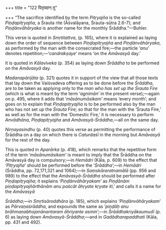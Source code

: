 +++
title = "122 पितृयज्ञन् तु"

+++
“The sacrifice identified by the term *Pitṛyajña* is the so-called
*Piṇḍapitṛyajña*, a Śrauta rite (Āśvalāyana, Śrauta-sūtra 2.6-7); and
*Piṇḍānvāhāryaka* is another name for the monthly Śrāddha.”—Buhler.

This verse is quoted in *Smṛtitattva*, (p. 165), where it is explained
as laying down the order of sequence between *Piṇḍapitṛyajña* and
*Piṇḍānvāhāryaka*, as performed by the man with the consecrated
fire;—the particle ‘*anu*’ denotes repetition;—‘*candrakṣaye*’ means ‘on
the *Amāvasyā* day.’

It is quoted in *Kālaviveka* (p. 354) as laying down *Śrāddha* to be
performed on the *Amāvasyā* day.

*Madanapārijāta* (p. 321) quotes it in support of the view that all
those texts that lay down the Vaiśvadeva offering as to be done before
the *Śrāddha*, are to be taken as applying only to the *man who has set
up the Śrauta Fire* (which is what is meant by the term ‘*agnimān*’ in
the present verse);—again on p. 495, where it adds that
‘*māsānumāsikam*’ means ‘every month’; and goes on to explain that
*Piṇḍapitṛyajña* is to be performed also by the man who has not set up
the *Śrauta* Fire; so that for the man with the ‘Śrauta Fire,’ as well
as for the man with the ‘Domestic Fire,’ it is necessary to perform
*Anvādhāna, Piṇḍapitṛyajña* and *Amāvasyā-Śrāddha*,—all on the same day.

*Nirṇayasindhu* (p. 40) quotes this verse as permitting the performance
of Śrāddha on a day on which there is *Caturdaśī* in the morning but
*Amāvasyā* for the rest of the day.

This is quoted in *Aparārka* (p. 418), which remarks that the repetitive
form of the term ‘*māsānumāsikam*’ is meant to imply that the Śrāddha on
the Amāvasyā day is compulsory;—in *Hemādri* (Kāla, p. 609) to the
effect that ‘*Pitṛyajña*’ should be performed before the ‘*Śrāddha*’;—in
*Hemādri* (Śrāddha, pp. 72,171,321 and 1064);—in *Saṃskāraratnamālā*
(pp. 956 and 989) to the effect that the *Amāvasyā-Śrāddha* should be
performed after *Piṇḍapitṛyajña*; it explains ‘*Piṇḍānvāhāryakam*’ as
*Piṇḍānām piṇḍapitṛyajñārthānām anu paścāt āhṛyate kṛyate iti*,’ and
calls it a name for the *Amāvasyā*

*Śrāddha*;—in *Smṛtisāroddhāra* (p. 185), which explains
‘*Piṇḍānvāhāryakam*’ as *Pārvaṇaśrāddha*, and expounds the same as
‘*piṇḍāḥ anu brāhmaṇabhojanānantaram āhriyante asmin*’;—in
*Śrāddhakriyākaumudī* (p. 6) as laying down *Amāvasyā-Śrāddha*;—and in
*Gadādharapaddhati* (Kāla, pp. 431 and 492).




